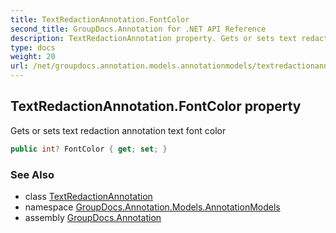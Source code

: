 ```yaml
---
title: TextRedactionAnnotation.FontColor
second_title: GroupDocs.Annotation for .NET API Reference
description: TextRedactionAnnotation property. Gets or sets text redaction annotation text font color
type: docs
weight: 20
url: /net/groupdocs.annotation.models.annotationmodels/textredactionannotation/fontcolor/
---
```

## TextRedactionAnnotation.FontColor property

Gets or sets text redaction annotation text font color

```csharp
public int? FontColor { get; set; }
```

### See Also

* class [TextRedactionAnnotation](../)
* namespace [GroupDocs.Annotation.Models.AnnotationModels](../../textredactionannotation/)
* assembly [GroupDocs.Annotation](../../../)


